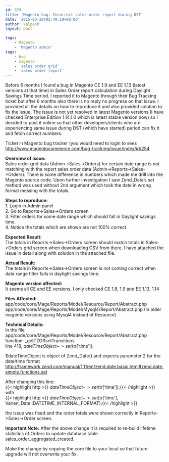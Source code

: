 ```yaml
---
id: 979
title: 'Magento bug: Incorrect sales order report during DST'
date: '2015-03-20T02:49:19+00:00'
author: kalpesh
layout: post

tags:
    - Magento
    - 'Magento admin'
tags:
    - bug
    - magento
    - 'sales order grid'
    - 'sales order report'
---
```


Before 6 months I found a bug in Magento CE 1.9 and EE 1.13 (latest versions at that time) in Sales Order report calculation during Daylight Savings Time period. I reported it to Magento through their Bug Tracking ticket but after 6 months also there is no reply no progress on that issue. I provided all the details on how to reproduce it and also provided solution to fix the issue. The issue is not yet resolved in latest Magento versions (I have checked Enterprise Edition 1.14.1.0 which is latest stable version now) so I decided to post it online so that other developers/clients who are experiencing same issue during DST (which have started) period can fix it and fetch correct numbers.

Ticket in Magento bug tracker (you would need to login to see):  
<http://www.magentocommerce.com/bug-tracking/issue/index/id/254>

**Overview of issue:**  
Sales order grid data (Admin->Sales->Orders) for certain date range is not matching with the report sales order data (Admin->Reports->Sales->Orders). There is some difference in numbers which made me drill into the Magento source code. Upon further investigation I saw Zend_Date’s set method was used without 2nd argument which took the date in wrong format messing with the totals.

**Steps to reproduce:**  
1\. Login in Admin panel  
2\. Go to Reports->Sales->Orders screen  
3\. Filter orders for some date range which should fall in Daylight savings time.  
4\. Notice the totals which are shown are not 100% correct.

**Expected Result:**  
The totals in Reports->Sales->Orders screen should match totals in Sales->Orders grid screen when downloading CSV from there. I have attached the issue in detail along with solution in the attached file.

**Actual Result:**  
The totals in Reports->Sales->Orders screen is not coming correct when date range filter falls in daylight savings time.

**Magento version affected:**  
It seems all CE and EE versions, I only checked CE 1.8, 1.9 and EE 1.13, 1.14

**Files Affected:**  
app/code/core/Mage/Reports/Model/Resource/Report/Abstract.php  
app/code/core/Mage/Reports/Model/Mysql4/Report/Abstract.php (In older magento versions using Mysql4 instead of Resource)

**Technical Details:**  
 In the file app/code/core/Mage/Reports/Model/Resource/Report/Abstract.php  
function: _getTZOffsetTransitions  
line 418, $dateTimeObject->set($tr[‘time’]);

$dateTimeObject is object of Zend_Date() and expects parameter 2 for the date/time format  
<http://framework.zend.com/manual/1.11/en/zend.date.basic.html#zend.date.simple.functions.set>

After changing this line:  
{{< highlight http >}} $dateTimeObject->set($tr[‘time’]);{{< /highlight >}}  
with  
{{< highlight http >}} $dateTimeObject->set($tr[‘time’], Varien_Date::DATETIME_INTERNAL_FORMAT);{{< /highlight >}}

the issue was fixed and the order totals were shown correctly in Reports->Sales->Order screen.

**Important Note:** After the above change it is required to re-build lifetime statistics of Orders to update database table sales_order_aggregated_created.

Make the change by copying the core file to your local so that future upgrade will not overwrite your fix.